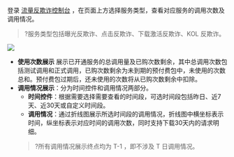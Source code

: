 登录 [流量反欺诈控制台](https://console.cloud.tencent.com/taf) ，在页面上方选择服务类型，查看对应服务的调用次数及调用情况。
>?服务类型包括曝光反欺诈、点击反欺诈、下载激活反欺诈、KOL 反欺诈。
>
![](https://main.qcloudimg.com/raw/574603de8deb0a60e056168801a03e81.png)
- **使用次数展示**
展示已开通服务的总调用量及已购次数剩余，其中总调用次数包括测试调用和正式调用，已购次数剩余为未到期的预付费包中，未使用的次数总和。预付费包过期后，还未使用的次数将从已购次数剩余中扣除。
- **调用情况展示**：分为时间控件和调用情况两部分。
	- **时间控件**：根据需要选择需要查看的时间段，可选时间段包括昨日、近7天、近30天或自定义时间段。
	- **调用情况**：通过折线图展示所选时间段的调用情况，折线图中横坐标表示时间，纵坐标表示对应时间的调用次数，同时支持下载30天内的请求明细。
	>?所有调用情况展示终点均为 T-1 ，即不涉及 T 日调用情况。
